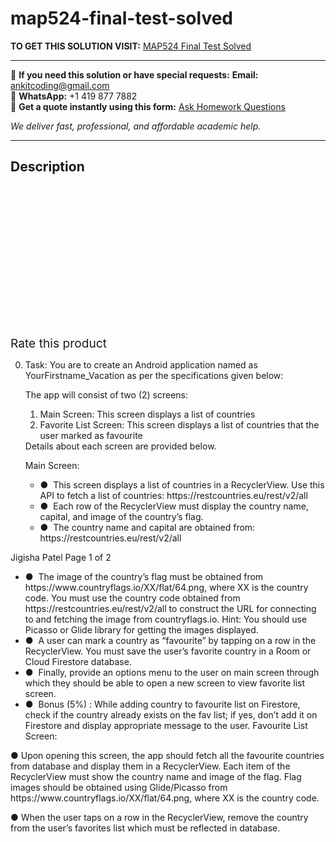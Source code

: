 # map524-final-test-solved
**TO GET THIS SOLUTION VISIT:** [MAP524 Final Test Solved](https://www.ankitcodinghub.com/product/map524-final-test-solved/)


---

📩 **If you need this solution or have special requests:** **Email:** ankitcoding@gmail.com  
📱 **WhatsApp:** +1 419 877 7882  
📄 **Get a quote instantly using this form:** [Ask Homework Questions](https://www.ankitcodinghub.com/services/ask-homework-questions/)

*We deliver fast, professional, and affordable academic help.*

---

<h2>Description</h2>



<div class="kk-star-ratings kksr-auto kksr-align-center kksr-valign-top" data-payload="{&quot;align&quot;:&quot;center&quot;,&quot;id&quot;:&quot;91796&quot;,&quot;slug&quot;:&quot;default&quot;,&quot;valign&quot;:&quot;top&quot;,&quot;ignore&quot;:&quot;&quot;,&quot;reference&quot;:&quot;auto&quot;,&quot;class&quot;:&quot;&quot;,&quot;count&quot;:&quot;0&quot;,&quot;legendonly&quot;:&quot;&quot;,&quot;readonly&quot;:&quot;&quot;,&quot;score&quot;:&quot;0&quot;,&quot;starsonly&quot;:&quot;&quot;,&quot;best&quot;:&quot;5&quot;,&quot;gap&quot;:&quot;4&quot;,&quot;greet&quot;:&quot;Rate this product&quot;,&quot;legend&quot;:&quot;0\/5 - (0 votes)&quot;,&quot;size&quot;:&quot;24&quot;,&quot;title&quot;:&quot;MAP524 Final Test  Solved&quot;,&quot;width&quot;:&quot;0&quot;,&quot;_legend&quot;:&quot;{score}\/{best} - ({count} {votes})&quot;,&quot;font_factor&quot;:&quot;1.25&quot;}">

<div class="kksr-stars">

<div class="kksr-stars-inactive">
            <div class="kksr-star" data-star="1" style="padding-right: 4px">


<div class="kksr-icon" style="width: 24px; height: 24px;"></div>
        </div>
            <div class="kksr-star" data-star="2" style="padding-right: 4px">


<div class="kksr-icon" style="width: 24px; height: 24px;"></div>
        </div>
            <div class="kksr-star" data-star="3" style="padding-right: 4px">


<div class="kksr-icon" style="width: 24px; height: 24px;"></div>
        </div>
            <div class="kksr-star" data-star="4" style="padding-right: 4px">


<div class="kksr-icon" style="width: 24px; height: 24px;"></div>
        </div>
            <div class="kksr-star" data-star="5" style="padding-right: 4px">


<div class="kksr-icon" style="width: 24px; height: 24px;"></div>
        </div>
    </div>

<div class="kksr-stars-active" style="width: 0px;">
            <div class="kksr-star" style="padding-right: 4px">


<div class="kksr-icon" style="width: 24px; height: 24px;"></div>
        </div>
            <div class="kksr-star" style="padding-right: 4px">


<div class="kksr-icon" style="width: 24px; height: 24px;"></div>
        </div>
            <div class="kksr-star" style="padding-right: 4px">


<div class="kksr-icon" style="width: 24px; height: 24px;"></div>
        </div>
            <div class="kksr-star" style="padding-right: 4px">


<div class="kksr-icon" style="width: 24px; height: 24px;"></div>
        </div>
            <div class="kksr-star" style="padding-right: 4px">


<div class="kksr-icon" style="width: 24px; height: 24px;"></div>
        </div>
    </div>
</div>


<div class="kksr-legend" style="font-size: 19.2px;">
            <span class="kksr-muted">Rate this product</span>
    </div>
    </div>
<div class="page" title="Page 1">
<div class="section">
<div class="layoutArea">
<div class="column">
<ol start="0">
<li>Task:
You are to create an Android application named as YourFirstname_Vacation as per the specifications given below:

The app will consist of two (2) screens:

<ol>
<li>Main Screen: This screen displays a list of countries</li>
<li>Favorite List Screen: This screen displays a list of countries that the user marked as favourite</li>
</ol>
Details about each screen are provided below.

Main Screen:

<ul>
<li>● &nbsp;This screen displays a list of countries in a RecyclerView. Use this API to fetch a list of countries:
https://restcountries.eu/rest/v2/all
</li>
<li>● &nbsp;Each row of the RecyclerView must display the country name, capital, and image of the country’s flag.</li>
<li>● &nbsp;The country name and capital are obtained from: https://restcountries.eu/rest/v2/all</li>
</ul>
</li>
</ol>
</div>
</div>
<div class="layoutArea">
<div class="column">
Jigisha Patel Page 1 of 2

</div>
</div>
</div>
</div>
<div class="page" title="Page 2">
<div class="section">
<div class="layoutArea">
<div class="column">
<ul>
<li>● &nbsp;The image of the country’s flag must be obtained from https://www.countryflags.io/XX/flat/64.png, where XX is the country code. You must use the country code obtained from https://restcountries.eu/rest/v2/all to construct the URL for connecting to and fetching the image from countryflags.io. Hint: You should use Picasso or Glide library for getting the images displayed.</li>
<li>● &nbsp;A user can mark a country as “favourite” by tapping on a row in the RecyclerView. You must save the user’s favorite country in a Room or Cloud Firestore database.</li>
<li>● &nbsp;Finally, provide an options menu to the user on main screen through which they should be able to open a new screen to view favorite list screen.</li>
<li>● &nbsp;Bonus (5%) : While adding country to favourite list on Firestore, check if the country already exists on the fav list; if yes, don’t add it on Firestore and display appropriate message to the user.
Favourite List Screen:
</li>
</ul>
● Upon opening this screen, the app should fetch all the favourite countries from database and display them in a RecyclerView. Each item of the RecyclerView must show the country name and image of the flag. Flag images should be obtained using Glide/Picasso from https://www.countryflags.io/XX/flat/64.png, where XX is the country code.

● When the user taps on a row in the RecyclerView, remove the country from the user’s favorites list which must be reflected in database.

</div>
</div>
</div>
</div>
